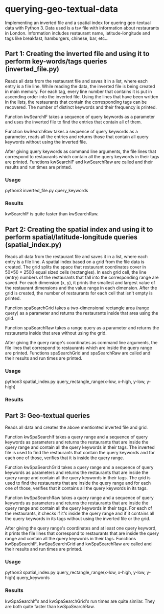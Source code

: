 # querying-geo-textual-data
Implementing an inverted file and a spatial index for quering geo-textual data with Python 3. Data used is a tsv file with information about restaurants in London. Information includes restaurant name, latitude-longitude and tags like breakfast, hamburgers, chinese, bar, etc...

<p>
<h2>Part 1: Creating the inverted file and using it to perform key-words/tags queries (inverted_file.py)</h2>
Reads all data from the restaurant file and saves it in a list, where each entry is a file line. While reading the data, the inverted file is being created in main memory. For each tag, every line number that contains it is put in ascending order into the inverted file. Using the lines that have been written in the lists, the restaurants that contain the corresponding tags can be recovered. The number of distinct keywords and their frequency is printed.
</p>

<p>
Function kwSearchIF takes a sequence of query keywords as a parameter and uses the inverted file to find the entries that contain all of them.
</p>

<p>
Function kwSearchRaw takes a sequence of query keywords as a parameter, reads all the entries and returns those that contain all query keywords without using the inverted file.
</p>

<p>After giving query keywords as command line arguments, the file lines that correspond to restaurants which contain all the query keywords in their tags are printed. Functions kwSearchIF and kwSearchRaw are called and their results and run times are printed.</p>


<p>
<h3>Usage</h3>
python3 inverted_file.py query_keywords
</p>

<p>
<h3>Results</h3>
kwSearchIF is quite faster than kwSearchRaw.
</p>

<p>
<h2>Part 2: Creating the spatial index and using it to perform spatial/latitude-longitude queries (spatial_index.py)</h2>
Reads all data from the restaurant file and saves it in a list, where each entry is a file line. A spatial index based on a grid from the file data is created. The grid splits the space that restaurant coordinates cover in 50*50 = 2500 equal sized cells (rectangles). In each grid cell, the line (entry) numbers of the restaurants that fall into the corresponding range are saved. For each dimension (x, y), it prints the smallest and largest value of the restaurant dimensions and the value range in each dimension. After the grid is created, the number of restaurants for each cell that isn't empty is printed.
</p>

<p>
Function spaSearchGrid takes a two-dimensional rectangle area (range query) as a parameter and returns the restaurants inside that area using the grid.
</p>

<p>
Function spaSearchRaw takes a range query as a parameter and returns the restaurants inside that area without using the grid.
</p>

<p>
After giving the query range's coordinates as command line arguments, the file lines that correspond to restaurants which are inside the query range are printed. Functions spaSearchGrid and spaSearchRaw are called and their results and run times are printed.
</p>

<p>
<h3>Usage</h3>
python3 spatial_index.py query_rectangle_range(x-low, x-high, y-low, y-high)
</p>

<p>
<h3>Results</h3
spaSearchGrid is quite faster than spaSearchRaw.
</p>

<p>
<h2>Part 3: Geo-textual queries</h2>
Reads all data and creates the above mentionted inverted file and grid.
</p>

<p>
Function kwSpaSearchIf takes a query range and a sequence of query keywords as parameters and returns the restaurants that are inside the query range and contain all the query keywords in their tags. The inverted file is used to find the restaurants that contain the query keywords and for each one of those, verifies that it is inside the query range.
</p>

<p>Function kwSpaSearchGrid takes a query range and a sequence of query keywords as parameters and returns the restaurants that are inside the query range and contain all the query keywords in their tags. The grid is used to find the restaurants that are inside the query range and for each one of those, verifies that it contains all the query keywords in its tags.
</p>

<p>
Function kwSpaSearchRaw takes a query range and a sequence of query keywords as parameters and returns the restaurants that are inside the query range and contain all the query keywords in their tags. For each of the restaurants, it checks if it's inside the query range and if it contains all the query keywords in its tags without using the inverted file or the grid.
</p>

<p>
After giving the query range's coordinates and at least one query keyword, it prints the file lines that correspond to restaurants that are inside the query range and contain all the query keywords in their tags. Functions kwSpaSearchIF, kwSpaSearchGrid and kwSpaSearchRaw are called and their results and run times are printed.
</p>

<p>
<h3>Usage</h3>
python3 spatial_index.py query_rectangle_range(x-low, x-high, y-low, y-high) query_keywords
</p>

<p>
<h3>Results</h3>
kwSpaSearchIf's and kwSpaSearchGrid's run times are quite similar. They are both quite faster than kwSpaSearchRaw.
</p>

